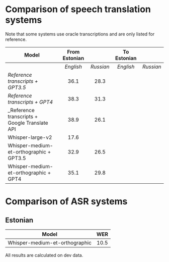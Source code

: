 # Comparison of speech translation systems

Note that some systems use oracle transcriptions and are only listed for reference.

| Model             | From Estonian              || To Estonian      ||
|-------------------|:---------------:|:---------:|:-------------:|:---------:|
|                   | *English*       | *Russian* | *English*     | *Russian* |
|_Reference transcripts + GPT3.5_ | 36.1 | 28.3 | |
|_Reference transcripts + GPT4_ | 38.3 | 31.3 | |
|_Reference transcripts + Google Translate API | 38.9 | 26.1 | |
|Whisper-large-v2   |       17.6    |         |             |         |
|Whisper-medium-et-orthographic + GPT3.5 | 32.9 | 26.5 |      |
|Whisper-medium-et-orthographic + GPT4 | 35.1   | 29.8 |      |

# Comparison of ASR systems

## Estonian

| Model | WER |
|-------|:----------:|
|Whisper-medium-et-orthographic | 10.5 |


All results are calculated on dev data.
